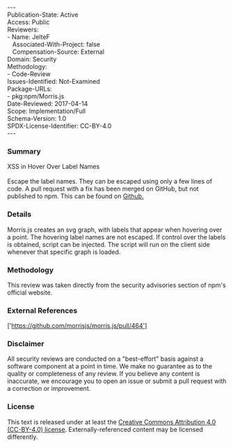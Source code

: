 ---<br>Publication-State: Active<br>Access: Public<br>Reviewers:<br>- Name: JelteF<br>&nbsp;&nbsp;&nbsp;Associated-With-Project: false<br>&nbsp;&nbsp;&nbsp;Compensation-Source: External<br>Domain: Security<br>Methodology:<br>- Code-Review<br>Issues-Identified: Not-Examined<br>Package-URLs:<br>- pkg:npm/Morris.js<br>Date-Reviewed: 2017-04-14<br>Scope: Implementation/Full<br>Schema-Version: 1.0<br>SPDX-License-Identifier: CC-BY-4.0<br>---<br>
### Summary
XSS in Hover Over Label Names<br><br>Escape the label names. They can be escaped using only a few lines of code. A pull request with a fix has been merged on GitHub, but not published to npm. This can be found on [Github.](https://github.com/morrisjs/morris.js/commit/1c66cfc4ac7b23d324f131bec7739265887e30fc)
### Details
Morris.js creates an svg graph, with labels that appear when hovering over a point. The hovering label names are not escaped. If control over the labels is obtained, script can be injected. The script will run on the client side whenever that specific graph is loaded.
### Methodology
This review was taken directly from the security advisories section of npm's official website.
### External References
['https://github.com/morrisjs/morris.js/pull/464']
### Disclaimer
All security reviews are conducted on a "best-effort" basis against a software component at a point in time. We make no guarantee as to the quality or completeness of any review. If you believe any content is inaccurate, we encourage you to open an issue or submit a pull request with a correction or improvement.
### License
This text is released under at least the [Creative Commons Attribution 4.0 (CC-BY-4.0) license](https://creativecommons.org/licenses/by/4.0/legalcode.txt). Externally-referenced content may be licensed differently.
